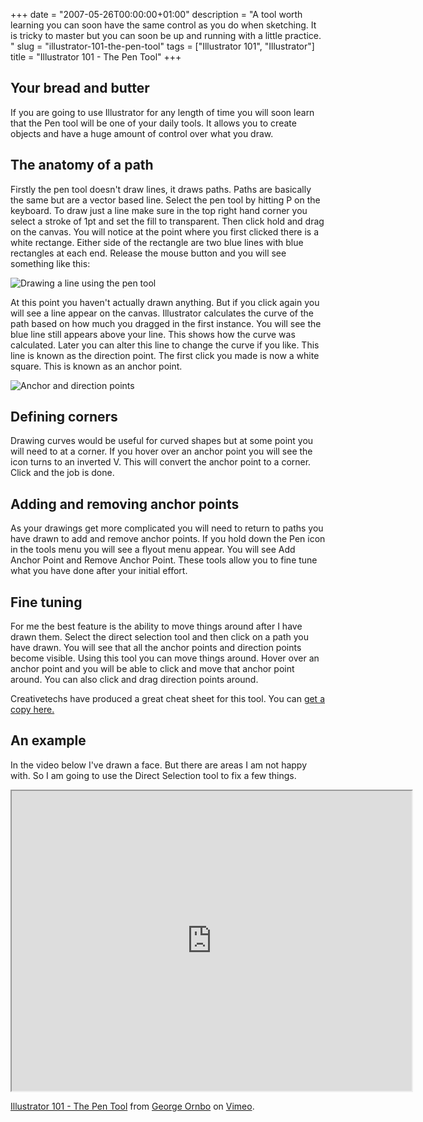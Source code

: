 +++
date = "2007-05-26T00:00:00+01:00"
description = "A tool worth learning you can soon have the same control as you do when sketching. It is tricky to master but you can soon be up and running with a little practice. "
slug = "illustrator-101-the-pen-tool"
tags = ["Illustrator 101", "Illustrator"]
title = "Illustrator 101 - The Pen Tool"
+++

## Your bread and butter

If you are going to use Illustrator for any length of time you will soon learn
that the Pen tool will be one of your daily tools. It allows you to create
objects and have a huge amount of control over what you draw.

## The anatomy of a path

Firstly the pen tool doesn't draw lines, it draws paths. Paths are basically the
same but are a vector based line. Select the pen tool by hitting P on the
keyboard. To draw just a line make sure in the top right hand corner you select
a stroke of 1pt and set the fill to transparent. Then click hold and drag on the
canvas. You will notice at the point where you first clicked there is a white
rectange. Either side of the rectangle are two blue lines with blue rectangles
at each end. Release the mouse button and you will see something like this:

![Drawing a line using the pen tool][1]

At this point you haven't actually drawn anything. But if you click again you
will see a line appear on the canvas. Illustrator calculates the curve of the
path based on how much you dragged in the first instance. You will see the blue
line still appears above your line. This shows how the curve was calculated.
Later you can alter this line to change the curve if you like. This line is
known as the direction point. The first click you made is now a white square.
This is known as an anchor point.

![Anchor and direction points][2]

## Defining corners

Drawing curves would be useful for curved shapes but at some point you will need
to at a corner. If you hover over an anchor point you will see the icon turns to
an inverted V. This will convert the anchor point to a corner. Click and the job
is done.

## Adding and removing anchor points

As your drawings get more complicated you will need to return to paths you have
drawn to add and remove anchor points. If you hold down the Pen icon in the
tools menu you will see a flyout menu appear. You will see Add Anchor Point and
Remove Anchor Point. These tools allow you to fine tune what you have done after
your initial effort.

## Fine tuning

For me the best feature is the ability to move things around after I have drawn
them. Select the direct selection tool and then click on a path you have drawn.
You will see that all the anchor points and direction points become visible.
Using this tool you can move things around. Hover over an anchor point and you
will be able to click and move that anchor point around. You can also click and
drag direction points around.

Creativetechs have produced a great cheat sheet for this tool. You can [get a
copy here.][3]

## An example

In the video below I've drawn a face. But there are areas I am not happy with.
So I am going to use the Direct Selection tool to fix a few things.

<iframe src="https://player.vimeo.com/video/32964527?title=0&amp;byline=0&amp;portrait=0" width="640" height="480" allowFullScreen></iframe>

<a href="https://vimeo.com/32964527">Illustrator 101 - The Pen Tool</a> from
<a href="https://vimeo.com/shapeshed">George Ornbo</a> on
<a href="https://vimeo.com">Vimeo</a>.

[1]: /images/articles/pen_line.webp
[2]: /images/articles/pen_curve_copy.webp
[3]: http://www.creativetechs.com/iq/adobe_pen_tool_cheatsheet.html
